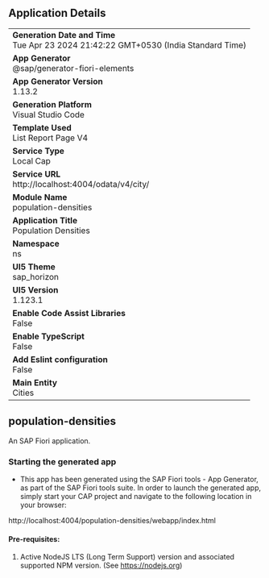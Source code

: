 ## Application Details
|               |
| ------------- |
|**Generation Date and Time**<br>Tue Apr 23 2024 21:42:22 GMT+0530 (India Standard Time)|
|**App Generator**<br>@sap/generator-fiori-elements|
|**App Generator Version**<br>1.13.2|
|**Generation Platform**<br>Visual Studio Code|
|**Template Used**<br>List Report Page V4|
|**Service Type**<br>Local Cap|
|**Service URL**<br>http://localhost:4004/odata/v4/city/
|**Module Name**<br>population-densities|
|**Application Title**<br>Population Densities|
|**Namespace**<br>ns|
|**UI5 Theme**<br>sap_horizon|
|**UI5 Version**<br>1.123.1|
|**Enable Code Assist Libraries**<br>False|
|**Enable TypeScript**<br>False|
|**Add Eslint configuration**<br>False|
|**Main Entity**<br>Cities|

## population-densities

An SAP Fiori application.

### Starting the generated app

-   This app has been generated using the SAP Fiori tools - App Generator, as part of the SAP Fiori tools suite.  In order to launch the generated app, simply start your CAP project and navigate to the following location in your browser:

http://localhost:4004/population-densities/webapp/index.html

#### Pre-requisites:

1. Active NodeJS LTS (Long Term Support) version and associated supported NPM version.  (See https://nodejs.org)


